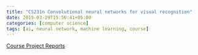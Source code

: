 ```yaml
---
title: "CS231n Convolutional neural networks for visual recognition"
date: 2015-03-29T15:56:41+05:00
categories: [computer science]
tags: [ai, neural network, machine learning, course]
---
```

[Course Project Reports](http://cs231n.stanford.edu/reports.html)
